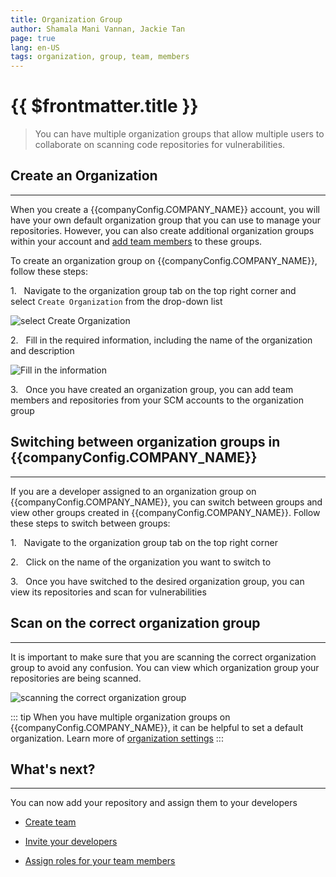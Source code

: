 ```yaml
---
title: Organization Group
author: Shamala Mani Vannan, Jackie Tan
page: true
lang: en-US
tags: organization, group, team, members
---
```


<script setup>
import { companyConfig } from '../../../config/companyConfig.js'
</script>

<ClientOnly>

# {{ $frontmatter.title }}

> You can have multiple organization groups that allow multiple users to collaborate on scanning code repositories for vulnerabilities.

## Create an Organization

<hr class="thick" />

When you create a {{companyConfig.COMPANY_NAME}} account, you will have your own default organization group that you can use to manage your repositories. However, you can also create additional organization groups within your account and [add team members]() to these groups.

To create an organization group on {{companyConfig.COMPANY_NAME}}, follow these steps:

1.&nbsp;&nbsp;&nbsp;Navigate to the organization group tab on the top right corner and \
select `Create Organization` from the drop-down list

![select Create Organization](/images/Get-Started/Organization-Group-1.png)

2.&nbsp;&nbsp;&nbsp;Fill in the required information, including the name of the organization and description

![Fill in the information](/images/Get-Started/Organization-Group-2.png)

3.&nbsp;&nbsp;&nbsp;Once you have created an organization group, you can add team members and repositories from your SCM accounts to the organization group

## Switching between organization groups in {{companyConfig.COMPANY_NAME}}

<hr class="thick" />

If you are a developer assigned to an organization group on {{companyConfig.COMPANY_NAME}}, you can switch between groups and view other groups created in {{companyConfig.COMPANY_NAME}}. Follow these steps to switch between groups:

1.&nbsp;&nbsp;&nbsp;Navigate to the organization group tab on the top right corner

2.&nbsp;&nbsp;&nbsp;Click on the name of the organization you want to switch to

3.&nbsp;&nbsp;&nbsp;Once you have switched to the desired organization group, you can view its repositories and scan for vulnerabilities

## Scan on the correct organization group

<hr class="thick" />

It is important to make sure that you are scanning the correct organization group to avoid any confusion. You can view which organization group your repositories are being scanned.

![scanning the correct organization group](/images/Get-Started/Organization-Group-3.png)

::: tip
When you have multiple organization groups on {{companyConfig.COMPANY_NAME}}, it can be helpful to set a default organization. Learn more of [organization settings]()
:::

## What's next?

<hr class="thick" />

You can now add your repository and assign them to your developers

- [Create team]()

- [Invite your developers]()

- [Assign roles for your team members]()

</ClientOnly>
